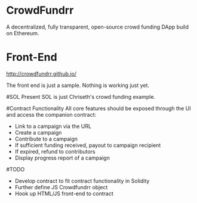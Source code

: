 # CrowdFundrr
A decentralized, fully transparent, open-source crowd funding DApp build on Ethereum.

# Front-End
http://crowdfundrr.github.io/

The front end is just a sample. Nothing is working just yet.

#SOL
Present SOL is just Chriseth's crowd funding example.

#Contract Functionality
All core features should be exposed through the UI and access the companion contract:
- Link to a campaign via the URL
- Create a campaign
- Contribute to a campaign
- If sufficient funding received, payout to campaign recipient
- If expired, refund to contributors
- Display progress report of a campaign

#TODO
- Develop contract to fit contract functionality in Solidity
- Further define JS Crowdfundrr object
- Hook up HTML/JS front-end to contract
